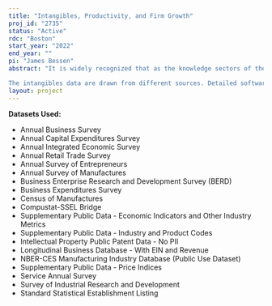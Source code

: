 ```yaml
---
title: "Intangibles, Productivity, and Firm Growth"
proj_id: "2735"
status: "Active"
rdc: "Boston"
start_year: "2022"
end_year: ""
pi: "James Bessen"
abstract: "It is widely recognized that as the knowledge sectors of the economy have grown, intangible assets have become more central to measuring economic activity and important steps have been taken to estimate those assets. This project will explore multiple measures of intangibles--advertising, R&D, patents, software expenses, and capitalized software investment--to validate these measures, to understand how these investments are distributed across the population of firms and establishments, to measure firm or establishment productivity including intangible capital stocks, and to analyze how intangibles affect the relationship between firm productivity and firm growth, contributing to aggregate productivity growth.  

The intangibles data are drawn from different sources. Detailed software investment is found in the Annual Capital Expenditures Survey (ACES, 2002+). Advertising and expensed software are found in the Annual Survey of Manufacturers/Census of Manufactures (ASM/CM, 2007+), the Service Annual Survey (SAS, 2009+), the Annual Retail Trade Survey (ARTS) including the Business Expenses Supplement. Software expenditures are also found in the Information & Communication Technology Survey (ICTS) supplement to ACES for 2003-13. R&D data come from the Business R&D and Innovation Survey (BRDIS/SIRD, 1976+) and linked data on patents is from the USPTO for 2000-2018. Data will be linked using the Longitudinal Business Database, the County Business Patterns Business Register, and Bridge files from 1976 on."
layout: project
---
```


**Datasets Used:**

  - Annual Business Survey 
  - Annual Capital Expenditures Survey 
  - Annual Integrated Economic Survey 
  - Annual Retail Trade Survey 
  - Annual Survey of Entrepreneurs 
  - Annual Survey of Manufactures 
  - Business Enterprise Research and Development Survey (BERD) 
  - Business Expenditures Survey 
  - Census of Manufactures 
  - Compustat-SSEL Bridge 
  - Supplementary Public Data - Economic Indicators and Other Industry Metrics 
  - Supplementary Public Data - Industry and Product Codes 
  - Intellectual Property Public Patent Data - No PII 
  - Longitudinal Business Database - With EIN and Revenue 
  - NBER-CES Manufacturing Industry Database (Public Use Dataset) 
  - Supplementary Public Data - Price Indices 
  - Service Annual Survey 
  - Survey of Industrial Research and Development 
  - Standard Statistical Establishment Listing 

